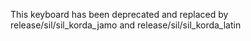 This keyboard has been deprecated and replaced by release/sil/sil_korda_jamo and release/sil/sil_korda_latin